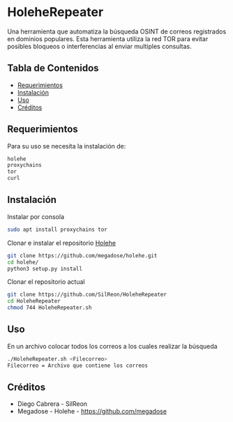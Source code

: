 # HoleheRepeater

Una herramienta que automatiza la búsqueda OSINT de correos registrados en dominios populares.
Esta herramienta utiliza la red TOR para evitar posibles bloqueos o interferencias al enviar multiples consultas.

## Tabla de Contenidos
- [Requerimientos](#requerimientos)
- [Instalación](#instalación)
- [Uso](#uso)
- [Créditos](#créditos)

## Requerimientos

Para su uso se necesita la instalación de:


```bash
holehe
proxychains
tor
curl
```

## Instalación

Instalar por consola

```bash
sudo apt install proxychains tor
```

Clonar e instalar el repositorio [Holehe](https://github.com/megadose/holehe)
```bash
git clone https://github.com/megadose/holehe.git
cd holehe/
python3 setup.py install
```
Clonar el repositorio actual
```bash
git clone https://github.com/SilReon/HoleheRepeater
cd HoleheRepeater
chmod 744 HoleheRepeater.sh
```

## Uso

En un archivo colocar todos los correos a los cuales realizar la búsqueda
```bash
./HoleheRepeater.sh <Filecorreo>
Filecorreo = Archivo que contiene los correos
```

## Créditos
- Diego Cabrera - SilReon
- Megadose - Holehe - https://github.com/megadose
